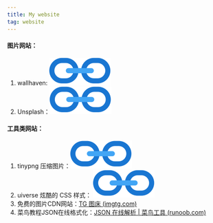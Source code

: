 ```yaml
---
title: My website
tag: website
---
```


#### 图片网站：

1. wallhaven: [![Iconfinder：](/assets//svg/ic-link.svg)](https://wallhaven.cc/)
2. Unsplash：[![Iconfinder：](/assets//svg/ic-link.svg)](https://mani-unsplash-clone.netlify.app/)

#### 工具类网站：

1. tinypng 压缩图片：[![Iconfinder：](/assets//svg/ic-link.svg)](https://tinypng.com/)
2. uiverse 炫酷的 CSS 样式： [![Iconfinder：](/assets//svg/ic-link.svg)](https://uiverse.io/)
3. 免费的图片CDN网站：[TG 图床 (imgtg.com)](https://imgtg.com/)
4. 菜鸟教程JSON在线格式化：[JSON 在线解析 | 菜鸟工具 (runoob.com)](https://c.runoob.com/front-end/53/)
